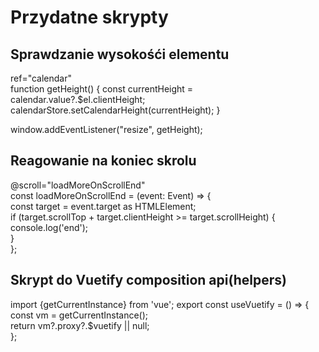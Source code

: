 <h1>Przydatne skrypty</h1>
<h2> Sprawdzanie wysokośći elementu</h2
<pre>
    ref="calendar"
    <br/>
    function getHeight() {
    const currentHeight = calendar.value?.$el.clientHeight;
    calendarStore.setCalendarHeight(currentHeight);
}

window.addEventListener("resize", getHeight);
</pre>

<h2> Reagowanie na koniec skrolu</h2
<pre>
        @scroll="loadMoreOnScrollEnd"<br/>
const loadMoreOnScrollEnd = (event: Event) => {
<br/>
    const target = event.target as HTMLElement;
<br/>
    if (target.scrollTop + target.clientHeight >= target.scrollHeight) {
       console.log('end');
<br/>
    }
<br/>
};
</pre>

<h2> Skrypt do Vuetify composition api(helpers)</h2
<pre>
import {getCurrentInstance} from 'vue';
export const useVuetify = () => {    <br/>
    const vm = getCurrentInstance();<br/>
    return vm?.proxy?.$vuetify || null;<br/>
};
</pre>
